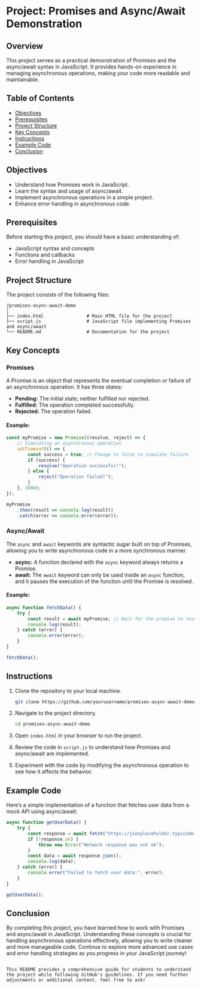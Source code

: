 # Project: Promises and Async/Await Demonstration

## Overview

This project serves as a practical demonstration of Promises and the async/await syntax in JavaScript. It provides hands-on experience in managing asynchronous operations, making your code more readable and maintainable.

## Table of Contents

- [Objectives](#objectives)
- [Prerequisites](#prerequisites)
- [Project Structure](#project-structure)
- [Key Concepts](#key-concepts)
- [Instructions](#instructions)
- [Example Code](#example-code)
- [Conclusion](#conclusion)

## Objectives

- Understand how Promises work in JavaScript.
- Learn the syntax and usage of async/await.
- Implement asynchronous operations in a simple project.
- Enhance error handling in asynchronous code.

## Prerequisites

Before starting this project, you should have a basic understanding of:
- JavaScript syntax and concepts
- Functions and callbacks
- Error handling in JavaScript

## Project Structure

The project consists of the following files:

```
/promises-async-await-demo
│
├── index.html                # Main HTML file for the project
├── script.js                 # JavaScript file implementing Promises and async/await
└── README.md                 # Documentation for the project
```

## Key Concepts

### Promises

A Promise is an object that represents the eventual completion or failure of an asynchronous operation. It has three states:
- **Pending:** The initial state; neither fulfilled nor rejected.
- **Fulfilled:** The operation completed successfully.
- **Rejected:** The operation failed.

#### Example:

```javascript
const myPromise = new Promise((resolve, reject) => {
    // Simulating an asynchronous operation
    setTimeout(() => {
        const success = true; // Change to false to simulate failure
        if (success) {
            resolve("Operation successful!");
        } else {
            reject("Operation failed!");
        }
    }, 2000);
});

myPromise
    .then(result => console.log(result))
    .catch(error => console.error(error));
```

### Async/Await

The `async` and `await` keywords are syntactic sugar built on top of Promises, allowing you to write asynchronous code in a more synchronous manner.

- **async:** A function declared with the `async` keyword always returns a Promise.
- **await:** The `await` keyword can only be used inside an `async` function, and it pauses the execution of the function until the Promise is resolved.

#### Example:

```javascript
async function fetchData() {
    try {
        const result = await myPromise; // Wait for the promise to resolve
        console.log(result);
    } catch (error) {
        console.error(error);
    }
}

fetchData();
```

## Instructions

1. Clone the repository to your local machine.
   ```bash
   git clone https://github.com/yourusername/promises-async-await-demo.git
   ```

2. Navigate to the project directory.
   ```bash
   cd promises-async-await-demo
   ```

3. Open `index.html` in your browser to run the project.

4. Review the code in `script.js` to understand how Promises and async/await are implemented.

5. Experiment with the code by modifying the asynchronous operation to see how it affects the behavior.

## Example Code

Here’s a simple implementation of a function that fetches user data from a mock API using async/await:

```javascript
async function getUserData() {
    try {
        const response = await fetch("https://jsonplaceholder.typicode.com/users/1");
        if (!response.ok) {
            throw new Error("Network response was not ok");
        }
        const data = await response.json();
        console.log(data);
    } catch (error) {
        console.error("Failed to fetch user data:", error);
    }
}

getUserData();
```

## Conclusion

By completing this project, you have learned how to work with Promises and async/await in JavaScript. Understanding these concepts is crucial for handling asynchronous operations effectively, allowing you to write cleaner and more manageable code. Continue to explore more advanced use cases and error handling strategies as you progress in your JavaScript journey!
```

This README provides a comprehensive guide for students to understand the project while following GitHub's guidelines. If you need further adjustments or additional content, feel free to ask!
